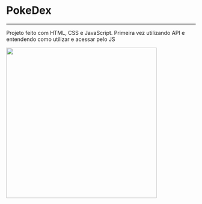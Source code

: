 # PokeDex
<hr>
<p> Projeto feito com HTML, CSS e JavaScript. Primeira vez utilizando API e entendendo como utilizar e acessar pelo JS</p>

<img width = 400px src='https://user-images.githubusercontent.com/104142714/180343787-3d595433-6c7a-41fd-828a-adf81c054938.jpg'>
